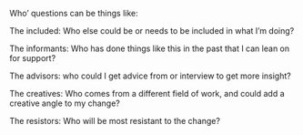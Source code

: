 Who’ questions can be things like:

The included: Who else could be or needs to be included in what I’m doing?

The informants: Who has done things like this in the past that I can lean on for support?

The advisors: who could I get advice from or interview to get more insight?

The creatives: Who comes from a different field of work, and could add a creative angle to my change?

The resistors: Who will be most resistant to the change?